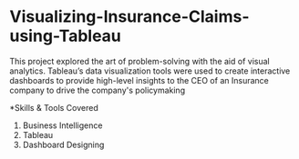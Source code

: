 # Visualizing-Insurance-Claims-using-Tableau
This project explored the art of problem-solving with the aid of visual analytics. Tableau’s data visualization tools were used to create interactive dashboards to provide high-level insights to the CEO of an Insurance company to drive the company's policymaking

*Skills & Tools Covered
1) Business Intelligence
2) Tableau
3) Dashboard Designing
